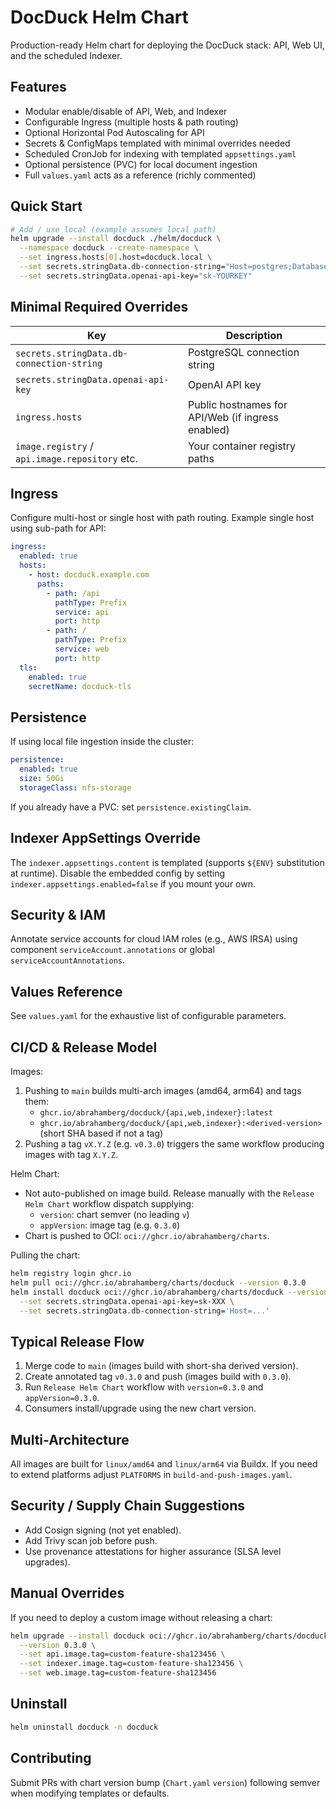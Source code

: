 # DocDuck Helm Chart

Production-ready Helm chart for deploying the DocDuck stack: API, Web UI, and the scheduled Indexer.

## Features
- Modular enable/disable of API, Web, and Indexer
- Configurable Ingress (multiple hosts & path routing)
- Optional Horizontal Pod Autoscaling for API
- Secrets & ConfigMaps templated with minimal overrides needed
- Scheduled CronJob for indexing with templated `appsettings.yaml`
- Optional persistence (PVC) for local document ingestion
- Full `values.yaml` acts as a reference (richly commented)

## Quick Start
```bash
# Add / use local (example assumes local path)
helm upgrade --install docduck ./helm/docduck \
  --namespace docduck --create-namespace \
  --set ingress.hosts[0].host=docduck.local \
  --set secrets.stringData.db-connection-string="Host=postgres;Database=docduck;Username=docduck;Password=YOURPASS" \
  --set secrets.stringData.openai-api-key="sk-YOURKEY"
```

## Minimal Required Overrides
| Key | Description |
|-----|-------------|
| `secrets.stringData.db-connection-string` | PostgreSQL connection string |
| `secrets.stringData.openai-api-key` | OpenAI API key |
| `ingress.hosts` | Public hostnames for API/Web (if ingress enabled) |
| `image.registry` / `api.image.repository` etc. | Your container registry paths |

## Ingress
Configure multi-host or single host with path routing. Example single host using sub-path for API:
```yaml
ingress:
  enabled: true
  hosts:
    - host: docduck.example.com
      paths:
        - path: /api
          pathType: Prefix
          service: api
          port: http
        - path: /
          pathType: Prefix
          service: web
          port: http
  tls:
    enabled: true
    secretName: docduck-tls
```

## Persistence
If using local file ingestion inside the cluster:
```yaml
persistence:
  enabled: true
  size: 50Gi
  storageClass: nfs-storage
```
If you already have a PVC: set `persistence.existingClaim`.

## Indexer AppSettings Override
The `indexer.appsettings.content` is templated (supports `${ENV}` substitution at runtime). Disable the embedded config by setting `indexer.appsettings.enabled=false` if you mount your own.

## Security & IAM
Annotate service accounts for cloud IAM roles (e.g., AWS IRSA) using component `serviceAccount.annotations` or global `serviceAccountAnnotations`.

## Values Reference
See `values.yaml` for the exhaustive list of configurable parameters.

## CI/CD & Release Model

Images:
 1. Pushing to `main` builds multi-arch images (amd64, arm64) and tags them:
    - `ghcr.io/abrahamberg/docduck/{api,web,indexer}:latest`
    - `ghcr.io/abrahamberg/docduck/{api,web,indexer}:<derived-version>` (short SHA based if not a tag)
 2. Pushing a tag `vX.Y.Z` (e.g. `v0.3.0`) triggers the same workflow producing images with tag `X.Y.Z`.

Helm Chart:
  - Not auto-published on image build. Release manually with the `Release Helm Chart` workflow dispatch supplying:
    - `version`: chart semver (no leading `v`)
    - `appVersion`: image tag (e.g. `0.3.0`)
  - Chart is pushed to OCI: `oci://ghcr.io/abrahamberg/charts`.

Pulling the chart:
```bash
helm registry login ghcr.io
helm pull oci://ghcr.io/abrahamberg/charts/docduck --version 0.3.0
helm install docduck oci://ghcr.io/abrahamberg/charts/docduck --version 0.3.0 \
  --set secrets.stringData.openai-api-key=sk-XXX \
  --set secrets.stringData.db-connection-string='Host=...'
```

## Typical Release Flow
1. Merge code to `main` (images build with short-sha derived version).
2. Create annotated tag `v0.3.0` and push (images build with `0.3.0`).
3. Run `Release Helm Chart` workflow with `version=0.3.0` and `appVersion=0.3.0`.
4. Consumers install/upgrade using the new chart version.

## Multi-Architecture
All images are built for `linux/amd64` and `linux/arm64` via Buildx. If you need to extend platforms adjust `PLATFORMS` in `build-and-push-images.yaml`.

## Security / Supply Chain Suggestions
- Add Cosign signing (not yet enabled).
- Add Trivy scan job before push.
- Use provenance attestations for higher assurance (SLSA level upgrades).

## Manual Overrides
If you need to deploy a custom image without releasing a chart:
```bash
helm upgrade --install docduck oci://ghcr.io/abrahamberg/charts/docduck \
  --version 0.3.0 \
  --set api.image.tag=custom-feature-sha123456 \
  --set indexer.image.tag=custom-feature-sha123456 \
  --set web.image.tag=custom-feature-sha123456
```

## Uninstall
```bash
helm uninstall docduck -n docduck
```

## Contributing
Submit PRs with chart version bump (`Chart.yaml` `version`) following semver when modifying templates or defaults.
